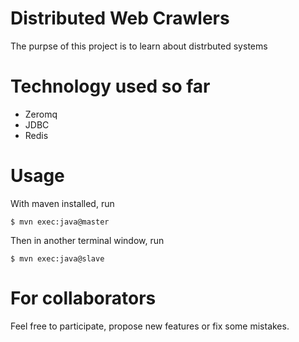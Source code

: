 # Distributed Web Crawlers 
The purpse of this project is to learn about distrbuted systems

# Technology used so far 
* Zeromq
* JDBC
* Redis

# Usage 
With maven installed, run
```
$ mvn exec:java@master
```
Then in another terminal window, run
```
$ mvn exec:java@slave
```

# For collaborators
Feel free to participate, propose new features or fix some mistakes.

